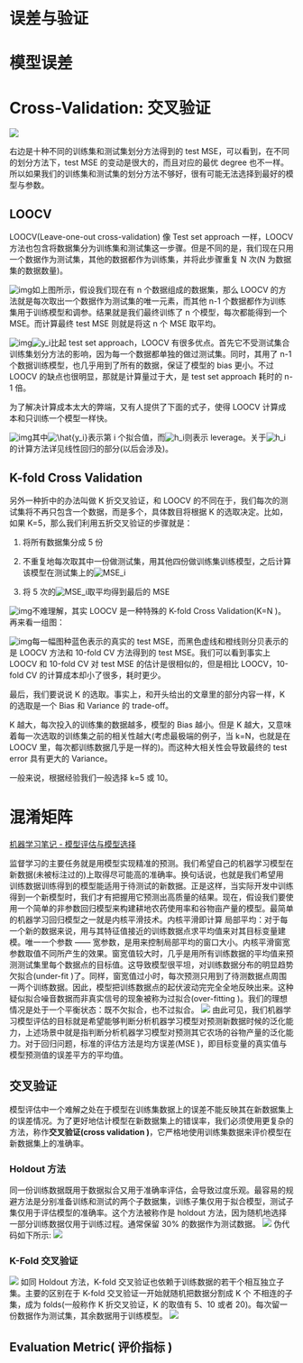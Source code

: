 # 误差与验证

# 模型误差

# Cross-Validation: 交叉验证

![](https://pic1.zhimg.com/v2-577bb114a1073273452cc1c73045e274_b.png)

右边是十种不同的训练集和测试集划分方法得到的 test MSE，可以看到，在不同的划分方法下，test MSE 的变动是很大的，而且对应的最优 degree 也不一样。所以如果我们的训练集和测试集的划分方法不够好，很有可能无法选择到最好的模型与参数。

## LOOCV

LOOCV(Leave-one-out cross-validation) 像 Test set approach 一样，LOOCV 方法也包含将数据集分为训练集和测试集这一步骤。但是不同的是，我们现在只用一个数据作为测试集，其他的数据都作为训练集，并将此步骤重复 N 次(N 为数据集的数据数量)。

![img](https://pic1.zhimg.com/v2-27f8c5989dd7790ccf6b626e6854e06c_b.png)如上图所示，假设我们现在有 n 个数据组成的数据集，那么 LOOCV 的方法就是每次取出一个数据作为测试集的唯一元素，而其他 n-1 个数据都作为训练集用于训练模型和调参。结果就是我们最终训练了 n 个模型，每次都能得到一个 MSE。而计算最终 test MSE 则就是将这 n 个 MSE 取平均。

![img](https://pic1.zhimg.com/v2-c6a79e230f946da8aefd793ed57c0454_b.png)![y_i](https://zhihu.com/equation?tex=y_i)比起 test set approach，LOOCV 有很多优点。首先它不受测试集合训练集划分方法的影响，因为每一个数据都单独的做过测试集。同时，其用了 n-1 个数据训练模型，也几乎用到了所有的数据，保证了模型的 bias 更小。不过 LOOCV 的缺点也很明显，那就是计算量过于大，是 test set approach 耗时的 n-1 倍。

为了解决计算成本太大的弊端，又有人提供了下面的式子，使得 LOOCV 计算成本和只训练一个模型一样快。

![img](https://pic2.zhimg.com/v2-ec72b82d605902ddfa060c2fb5777a05_b.png)其中![\hat{y_i}](https://zhihu.com/equation?tex=%5Chat%7By_i%7D)表示第 i 个拟合值，而![h_i](https://zhihu.com/equation?tex=h_i)则表示 leverage。关于![h_i](https://zhihu.com/equation?tex=h_i)的计算方法详见线性回归的部分(以后会涉及)。

## K-fold Cross Validation

另外一种折中的办法叫做 K 折交叉验证，和 LOOCV 的不同在于，我们每次的测试集将不再只包含一个数据，而是多个，具体数目将根据 K 的选取决定。比如，如果 K=5，那么我们利用五折交叉验证的步骤就是：

1. 将所有数据集分成 5 份

2. 不重复地每次取其中一份做测试集，用其他四份做训练集训练模型，之后计算该模型在测试集上的![MSE_i](https://zhihu.com/equation?tex=MSE_i)

3. 将 5 次的![MSE_i](https://zhihu.com/equation?tex=MSE_i)取平均得到最后的 MSE

![img](https://pic4.zhimg.com/v2-fcb843dd06c15a515d03a543864bbb77_b.png)不难理解，其实 LOOCV 是一种特殊的 K-fold Cross Validation(K=N )。再来看一组图：

![img](https://pic2.zhimg.com/v2-daf077823e7faa57c6f4014389fe12b9_b.png)每一幅图种蓝色表示的真实的 test MSE，而黑色虚线和橙线则分贝表示的是 LOOCV 方法和 10-fold CV 方法得到的 test MSE。我们可以看到事实上 LOOCV 和 10-fold CV 对 test MSE 的估计是很相似的，但是相比 LOOCV，10-fold CV 的计算成本却小了很多，耗时更少。

最后，我们要说说 K 的选取。事实上，和开头给出的文章里的部分内容一样，K 的选取是一个 Bias 和 Variance 的 trade-off。

K 越大，每次投入的训练集的数据越多，模型的 Bias 越小。但是 K 越大，又意味着每一次选取的训练集之前的相关性越大(考虑最极端的例子，当 k=N，也就是在 LOOCV 里，每次都训练数据几乎是一样的)。而这种大相关性会导致最终的 test error 具有更大的 Variance。

一般来说，根据经验我们一般选择 k=5 或 10。

# 混淆矩阵

[机器学习笔记 - 模型评估与模型选择](http://blog.rainy.im/2016/03/28/ml-model-selection/)

监督学习的主要任务就是用模型实现精准的预测。我们希望自己的机器学习模型在新数据(未被标注过的)上取得尽可能高的准确率。换句话说，也就是我们希望用 训练数据训练得到的模型能适用于待测试的新数据。正是这样，当实际开发中训练得到一个新模型时，我们才有把握用它预测出高质量的结果。现在，假设我们要使用一个简单的非参数回归模型来构建耕地农药使用率和谷物亩产量的模型。最简单的机器学习回归模型之一就是内核平滑技术。内核平滑即计算 局部平均：对于每一个新的数据来说，用与其特征值接近的训练数据点求平均值来对其目标变量建模。唯一一个参数 —— 宽参数，是用来控制局部平均的窗口大小。内核平滑窗宽参数取值不同所产生的效果。窗宽值较大时，几乎是用所有训练数据的平均值来预测测试集里每个数据点的目标值。这导致模型很平坦，对训练数据分布的明显趋势欠拟合(under-fit )了。同样，窗宽值过小时，每次预测只用到了待测数据点周围一两个训练数据。因此，模型把训练数据点的起伏波动完完全全地反映出来。这种疑似拟合噪音数据而非真实信号的现象被称为过拟合(over-fitting )。我们的理想情况是处于一个平衡状态：既不欠拟合，也不过拟合。 ![](http://mmbiz.qpic.cn/mmbiz/Pn4Sm0RsAughQO34EKthdtP0lj5eE2E7OykekrBrkAW1MoIGF0rJvmM6ibMH2nPMtW7v1hmJ4b4ODO7qIHhjCzA/640?wx_fmt=png&wxfrom=5&wx_lazy=1) 由此可见，我们机器学习模型评估的目标就是希望能够判断分析机器学习模型对预测新数据时候的泛化能力，上述场景中就是指判断分析机器学习模型对预测其它农场的谷物产量的泛化能力。对于回归问题，标准的评估方法是均方误差(MSE )，即目标变量的真实值与模型预测值的误差平方的平均值。

## 交叉验证

模型评估中一个难解之处在于模型在训练集数据上的误差不能反映其在新数据集上的误差情况。为了更好地估计模型在新数据集上的错误率，我们必须使用更复杂的方法，称作**交叉验证(cross validation )**，它严格地使用训练集数据来评价模型在新数据集上的准确率。

### Holdout 方法

同一份训练数据既用于数据拟合又用于准确率评估，会导致过度乐观。最容易的规避方法是分别准备训练和测试的两个子数据集，训练子集仅用于拟合模型，测试子集仅用于评估模型的准确率。这个方法被称作是 holdout 方法，因为随机地选择一部分训练数据仅用于训练过程。通常保留 30% 的数据作为测试数据。 ![](http://mmbiz.qpic.cn/mmbiz/Pn4Sm0RsAughQO34EKthdtP0lj5eE2E7tevaallxmsz753137Tzj1TQBd7FXCSMU2iaoWzyIiaxteSFEGwOw9FLg/640?wx_fmt=png&wxfrom=5&wx_lazy=1) 伪代码如下所示: ![](http://mmbiz.qpic.cn/mmbiz/Pn4Sm0RsAughQO34EKthdtP0lj5eE2E72r5bVUaRKvuVuK7k7tjVMcEfh1ljKy3qSL1ASZfHoDUXMVZOcSZ5Jg/640?wx_fmt=png&wxfrom=5&wx_lazy=1)

### K-Fold 交叉验证

![](http://mmbiz.qpic.cn/mmbiz/Pn4Sm0RsAughQO34EKthdtP0lj5eE2E7SSicUVS7NN6E7R394TxW3AhstdbVQZmTz3G4Z7icRLs1ichccVPoFqrfg/640?wx_fmt=png&wxfrom=5&wx_lazy=1) 如同 Holdout 方法，K-fold 交叉验证也依赖于训练数据的若干个相互独立子集。主要的区别在于 K-fold 交叉验证一开始就随机把数据分割成 K 个 不相连的子集，成为 folds(一般称作 K 折交叉验证，K 的取值有 5、10 或者 20)。每次留一份数据作为测试集，其余数据用于训练模型。 ![](http://mmbiz.qpic.cn/mmbiz/Pn4Sm0RsAughQO34EKthdtP0lj5eE2E7YRZpXTQ8FxIYtB4Ydxyx6ib57ODia2hNdn3rjP2ATSRxSSQfbTvkgAwg/640?wx_fmt=png&wxfrom=5&wx_lazy=1)

## Evaluation Metric( 评价指标 )
